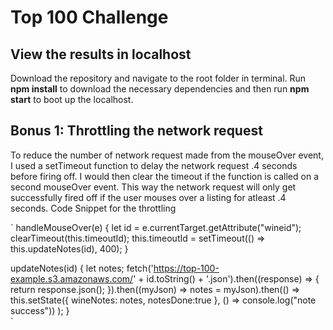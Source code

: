 # Top 100 Challenge

## View the results in localhost

Download the repository and navigate to the root folder in terminal. 
Run **npm install** to download the necessary dependencies and then run **npm start** to boot up the localhost.

## Bonus 1: Throttling the network request

To reduce the number of network request made from the mouseOver event, I used a setTimeout function to delay the network request .4 seconds before firing off. I would then clear the timeout if the function is called on a second mouseOver event. This way the network request will only get successfully fired off if the user mouses over a listing for atleast .4 seconds. 
Code Snippet for the throttling 

` handleMouseOver(e) {
    let id = e.currentTarget.getAttribute("wineid");
    clearTimeout(this.timeoutId);
    this.timeoutId = setTimeout(() => this.updateNotes(id), 400);
  }

  updateNotes(id) {
    let notes;
    fetch('https://top-100-example.s3.amazonaws.com/' + id.toString() + '.json').then((response) => {
      return response.json();
    }).then((myJson) => notes = myJson).then(() =>
      this.setState({ wineNotes: notes, notesDone:true }, () => console.log("note success"))
    );
  }  
`

